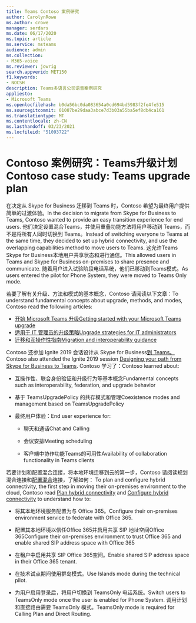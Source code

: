 ```yaml
---
title: Teams Contoso 案例研究
author: CarolynRowe
ms.author: crowe
manager: serdars
ms.date: 06/17/2020
ms.topic: article
ms.service: msteams
audience: admin
ms.collection:
- M365-voice
ms.reviewer: jowrig
search.appverid: MET150
f1.keywords:
- NOCSH
description: Teams多语言公司语音案例研究
appliesto:
- Microsoft Teams
ms.openlocfilehash: b0da56bc0da083654a0cd694bd5983f2fe4fe515
ms.sourcegitcommit: 01087be29daa3abce7d3b03a55ba5ef8db4ca161
ms.translationtype: MT
ms.contentlocale: zh-CN
ms.lasthandoff: 03/23/2021
ms.locfileid: "51093722"
---
```

# <a name="contoso-case-study-teams-upgrade-plan"></a><span data-ttu-id="eaf93-103">Contoso 案例研究：Teams升级计划</span><span class="sxs-lookup"><span data-stu-id="eaf93-103">Contoso case study: Teams upgrade plan</span></span>

<span data-ttu-id="eaf93-104">在决定从 Skype for Business 迁移到 Teams 时，Contoso 希望为最终用户提供简单的过渡体验。</span><span class="sxs-lookup"><span data-stu-id="eaf93-104">In the decision to migrate from Skype for Business to Teams, Contoso wanted to provide an easy transition experience for end users.</span></span> <span data-ttu-id="eaf93-105">他们决定设置混合Teams，并使用重叠功能方法将用户移动到 Teams，而不是将所有人同时切换到 Teams。</span><span class="sxs-lookup"><span data-stu-id="eaf93-105">Instead of switching everyone to Teams at the same time, they decided to set up hybrid connectivity, and use the overlapping capabilities method to move users to Teams.</span></span> <span data-ttu-id="eaf93-106">这允许Teams Skype for Business本地用户共享状态和进行通信。</span><span class="sxs-lookup"><span data-stu-id="eaf93-106">This allowed users in Teams and Skype for Business on-premises to share presence and communicate.</span></span> <span data-ttu-id="eaf93-107">随着用户进入试验阶段电话系统，他们已移动到Teams模式。</span><span class="sxs-lookup"><span data-stu-id="eaf93-107">As users entered the pilot for Phone System, they were moved to Teams Only mode.</span></span>

<span data-ttu-id="eaf93-108">若要了解有关升级、方法和模式的基本概念，Contoso 请阅读以下文章：</span><span class="sxs-lookup"><span data-stu-id="eaf93-108">To understand fundamental concepts about upgrade, methods, and modes, Contoso read the following articles:</span></span>

- [<span data-ttu-id="eaf93-109">开始 Microsoft Teams 升级</span><span class="sxs-lookup"><span data-stu-id="eaf93-109">Getting started with your Microsoft Teams upgrade</span></span>](upgrade-start-here.md)
- [<span data-ttu-id="eaf93-110">适用于 IT 管理员的升级策略</span><span class="sxs-lookup"><span data-stu-id="eaf93-110">Upgrade strategies for IT administrators</span></span>](upgrade-to-teams-on-prem-implement.md) 
- [<span data-ttu-id="eaf93-111">迁移和互操作性指南</span><span class="sxs-lookup"><span data-stu-id="eaf93-111">Migration and interoperability guidance</span></span>](migration-interop-guidance-for-teams-with-skype.md)
 
<span data-ttu-id="eaf93-112">Contoso 还参加 Ignite 2019 会话设计从 Skype for Business[到 Teams。](https://myignite.techcommunity.microsoft.com/sessions/81820?source=sessions)</span><span class="sxs-lookup"><span data-stu-id="eaf93-112">Contoso also attended the Ignite 2019 session [Designing your path from Skype for Business to Teams](https://myignite.techcommunity.microsoft.com/sessions/81820?source=sessions).</span></span> <span data-ttu-id="eaf93-113">Contoso 学习了：</span><span class="sxs-lookup"><span data-stu-id="eaf93-113">Contoso learned about:</span></span>

- <span data-ttu-id="eaf93-114">互操作性、联合身份验证和升级行为等基本概念</span><span class="sxs-lookup"><span data-stu-id="eaf93-114">Fundamental concepts such as interoperability, federation, and upgrade behavior</span></span> 

- <span data-ttu-id="eaf93-115">基于 TeamsUpgradePolicy 的共存模式和管理</span><span class="sxs-lookup"><span data-stu-id="eaf93-115">Coexistence modes and management based on TeamsUpgradePolicy</span></span> 

- <span data-ttu-id="eaf93-116">最终用户体验：</span><span class="sxs-lookup"><span data-stu-id="eaf93-116">End user experience for:</span></span> 

  - <span data-ttu-id="eaf93-117">聊天和通话</span><span class="sxs-lookup"><span data-stu-id="eaf93-117">Chat and Calling</span></span> 

  - <span data-ttu-id="eaf93-118">会议安排</span><span class="sxs-lookup"><span data-stu-id="eaf93-118">Meeting scheduling</span></span> 

  - <span data-ttu-id="eaf93-119">客户端中协作功能Teams的可用性</span><span class="sxs-lookup"><span data-stu-id="eaf93-119">Availability of collaboration functionality in Teams clients</span></span> 

<span data-ttu-id="eaf93-120">若要计划和配置混合连接，将本地环境迁移到云的第一步，Contoso 请阅读规划混合连接和[配置混合](/SkypeForBusiness/hybrid/configure-hybrid-connectivity)连接，了解如何： [](/SkypeForBusiness/hybrid/plan-hybrid-connectivity)</span><span class="sxs-lookup"><span data-stu-id="eaf93-120">To plan and configure hybrid connectivity, the first step in moving their on-premises environment to the cloud, Contoso read [Plan hybrid connectivity](/SkypeForBusiness/hybrid/plan-hybrid-connectivity) and [Configure hybrid connectivity](/SkypeForBusiness/hybrid/configure-hybrid-connectivity) to understand how to:</span></span> 

  - <span data-ttu-id="eaf93-121">将其本地环境服务配置为与 Office 365。</span><span class="sxs-lookup"><span data-stu-id="eaf93-121">Configure their on-premises environment service to federate with Office 365.</span></span> 

  - <span data-ttu-id="eaf93-122">配置其本地环境以信任Office 365并启用共享 SIP 地址空间Office 365</span><span class="sxs-lookup"><span data-stu-id="eaf93-122">Configure their on-premises environment to trust Office 365 and enable shared SIP address space with Office 365</span></span> 

  - <span data-ttu-id="eaf93-123">在租户中启用共享 SIP Office 365空间。</span><span class="sxs-lookup"><span data-stu-id="eaf93-123">Enable shared SIP address space in their Office 365 tenant.</span></span>

  - <span data-ttu-id="eaf93-124">在技术试点期间使用群岛模式。</span><span class="sxs-lookup"><span data-stu-id="eaf93-124">Use Islands mode during the technical pilot.</span></span>

  - <span data-ttu-id="eaf93-125">为用户启用登录后，将用户切换到 TeamsOnly 电话系统。</span><span class="sxs-lookup"><span data-stu-id="eaf93-125">Switch users to TeamsOnly mode once the user is enabled for Phone System.</span></span> <span data-ttu-id="eaf93-126">调用计划和直接路由需要 TeamsOnly 模式。</span><span class="sxs-lookup"><span data-stu-id="eaf93-126">TeamsOnly mode is required for  Calling Plan and Direct Routing.</span></span>